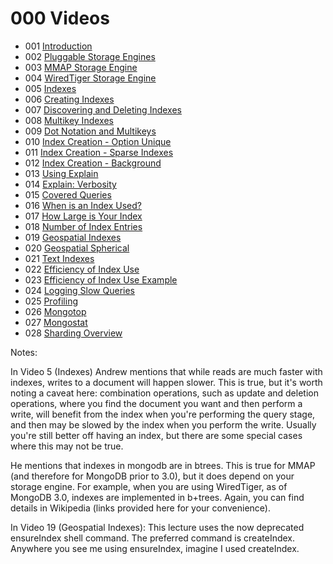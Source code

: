 # 000 Videos

* 001 [Introduction](https://www.youtube.com/watch?v=GGMfM3pYK_4)
* 002 [Pluggable Storage Engines](https://www.youtube.com/watch?v=YvK7I9fYpK4)
* 003 [MMAP Storage Engine](https://www.youtube.com/watch?v=os3591KviNM)
* 004 [WiredTiger Storage Engine](https://www.youtube.com/watch?v=aNsugW7r3mM)
* 005 [Indexes](https://www.youtube.com/watch?v=U3iWPF5jP-g)
* 006 [Creating Indexes](https://www.youtube.com/watch?v=xi2gtzZez6Q)
* 007 [Discovering and Deleting Indexes](https://www.youtube.com/watch?v=dX49IcmTrGA)
* 008 [Multikey Indexes](https://www.youtube.com/watch?v=_NGwn_X82Dw)
* 009 [Dot Notation and Multikeys](https://www.youtube.com/watch?v=wT0_ktAZbBg)
* 010 [Index Creation - Option Unique](https://www.youtube.com/watch?v=D-Ra5TEaaL4)
* 011 [Index Creation - Sparse Indexes](https://www.youtube.com/watch?v=ZznHByqtTMA)
* 012 [Index Creation - Background](https://www.youtube.com/watch?v=AchmKNj2qhw)
* 013 [Using Explain](https://www.youtube.com/watch?v=liXIn8CnJaI)
* 014 [Explain: Verbosity](https://www.youtube.com/watch?v=WxXVun6bZ20)
* 015 [Covered Queries](https://www.youtube.com/watch?v=QyV79jsSJ9Y)
* 016 [When is an Index Used?](https://www.youtube.com/watch?v=JyQlxDc549c)
* 017 [How Large is Your Index](https://www.youtube.com/watch?v=wjA0eo_lihg)
* 018 [Number of Index Entries](https://www.youtube.com/watch?v=xiujksUfzUA)
* 019 [Geospatial Indexes](https://www.youtube.com/watch?v=UKUDYqNVL6I)
* 020 [Geospatial Spherical]()
* 021 [Text Indexes]()
* 022 [Efficiency of Index Use]()
* 023 [Efficiency of Index Use Example]()
* 024 [Logging Slow Queries]()
* 025 [Profiling]()
* 026 [Mongotop]()
* 027 [Mongostat]()
* 028 [Sharding Overview]()

Notes:

In Video 5 (Indexes) Andrew mentions that while reads are much faster with indexes, writes to a document will happen slower. This is true, but it's worth noting a caveat here: combination operations, such as update and deletion operations, where you find the document you want and then perform a write, will benefit from the index when you're performing the query stage, and then may be slowed by the index when you perform the write. Usually you're still better off having an index, but there are some special cases where this may not be true.

He mentions that indexes in mongodb are in btrees. This is true for MMAP (and therefore for MongoDB prior to 3.0), but it does depend on your storage engine. For example, when you are using WiredTiger, as of MongoDB 3.0, indexes are implemented in b+trees. Again, you can find details in Wikipedia (links provided here for your convenience).

In Video 19 (Geospatial Indexes): This lecture uses the now deprecated ensureIndex shell command. The preferred command is createIndex. Anywhere you see me using ensureIndex, imagine I used createIndex.
